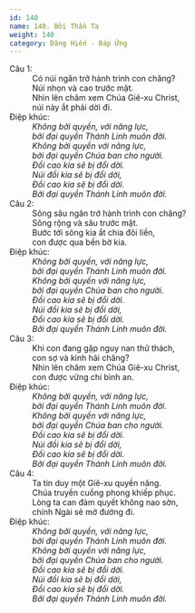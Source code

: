 ```yaml
---
id: 140
name: 140. Bởi Thần Ta
weight: 140
category: Dâng Hiến - Đáp Ứng
---
```

<dl><dt>Câu 1:</dt><dd data-verse="1">Có núi ngăn trở hành trình con chăng? <br/>Núi nhọn và cao trước mặt. <br/>Nhìn lên chăm xem Chúa Giê-xu Christ, <br/>núi này ắt phải dời đi. </dd><dt>Điệp khúc:</dt><dd data-chorus="1"><em>Không bởi quyền, với năng lực, <br/>bởi đại quyền Thánh Linh muôn đời. <br/>Không bởi quyền với năng lực, <br/>bởi đại quyền Chúa ban cho người. <br/>Đồi cao kia sẽ bị đổi dời. <br/>Núi đồi kia sẽ bị đổi dời, <br/>Đồi cao kia sẽ bị đổi dời. <br/>Bởi đại quyền Thánh Linh muôn đời. </em></dd><dt>Câu 2:</dt><dd data-verse="2">Sông sâu ngăn trở hành trình con chăng? <br/>Sông rộng và sâu trước mặt. <br/>Bước tới sông kia ắt chia đôi liền, <br/>con được qua bến bờ kia. </dd><dt>Điệp khúc:</dt><dd data-chorus="1"><em>Không bởi quyền, với năng lực, <br/>bởi đại quyền Thánh Linh muôn đời. <br/>Không bởi quyền với năng lực, <br/>bởi đại quyền Chúa ban cho người. <br/>Đồi cao kia sẽ bị đổi dời. <br/>Núi đồi kia sẽ bị đổi dời, <br/>Đồi cao kia sẽ bị đổi dời. <br/>Bởi đại quyền Thánh Linh muôn đời. </em></dd><dt>Câu 3:</dt><dd data-verse="3">Khi con đang gặp nguy nan thử thách, <br/>con sợ và kinh hãi chăng? <br/>Nhìn lên chăm xem Chúa Giê-xu Christ, <br/>con được vững chí bình an. </dd><dt>Điệp khúc:</dt><dd data-chorus="1"><em>Không bởi quyền, với năng lực, <br/>bởi đại quyền Thánh Linh muôn đời. <br/>Không bởi quyền với năng lực, <br/>bởi đại quyền Chúa ban cho người. <br/>Đồi cao kia sẽ bị đổi dời. <br/>Núi đồi kia sẽ bị đổi dời, <br/>Đồi cao kia sẽ bị đổi dời. <br/>Bởi đại quyền Thánh Linh muôn đời. </em></dd><dt>Câu 4:</dt><dd data-verse="4">Ta tin duy một Giê-xu quyền năng. <br/>Chúa truyền cuồng phong khiếp phục. <br/>Lòng ta can đảm quyết không nao sờn, <br/>chính Ngài sẽ mở đường đi. </dd><dt>Điệp khúc:</dt><dd data-chorus="1"><em>Không bởi quyền, với năng lực, <br/>bởi đại quyền Thánh Linh muôn đời. <br/>Không bởi quyền với năng lực, <br/>bởi đại quyền Chúa ban cho người. <br/>Đồi cao kia sẽ bị đổi dời. <br/>Núi đồi kia sẽ bị đổi dời, <br/>Đồi cao kia sẽ bị đổi dời. <br/>Bởi đại quyền Thánh Linh muôn đời. </em></dd></dl>
